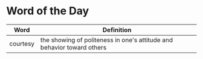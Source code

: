 # Word of the Day

|Word|Definition|
|---|---|
|courtesy|the showing of politeness in one's attitude and behavior toward others|